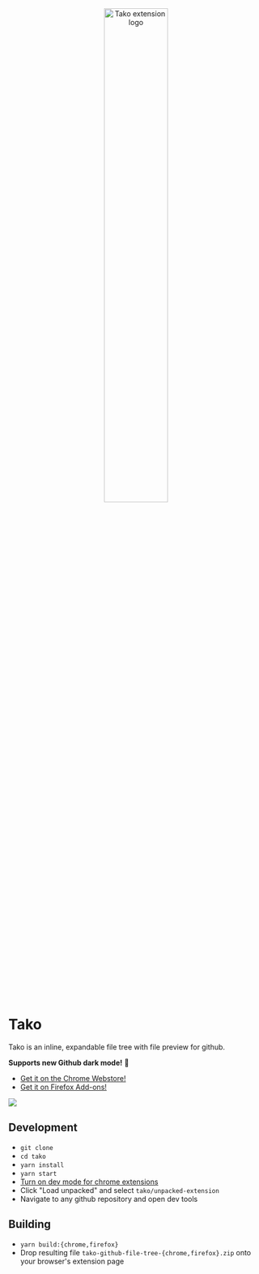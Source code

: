 <div style="text-align:center;">
  <img width="50%" src="media/logo.png" alt="Tako extension logo" />
</div>

# Tako

Tako is an inline, expandable file tree with file preview for github.

**Supports new Github dark mode!** 🎉

- [Get it on the Chrome Webstore!](https://chrome.google.com/webstore/detail/tako-%E2%80%94-github-file-tree/fdmdpnmffpjdkjaapcbdnkhnidhgoabe)
- [Get it on Firefox Add-ons!](https://addons.mozilla.org/en-US/firefox/addon/tako-github-file-tree/)

![](media/screenshot.png)

## Development

- `git clone`
- `cd tako`
- `yarn install`
- `yarn start`
- [Turn on dev mode for chrome extensions](https://developer.chrome.com/extensions/faq#faq-dev-01)
- Click "Load unpacked" and select `tako/unpacked-extension`
- Navigate to any github repository and open dev tools

## Building

- `yarn build:{chrome,firefox}`
- Drop resulting file `tako-github-file-tree-{chrome,firefox}.zip` onto your browser's extension page
